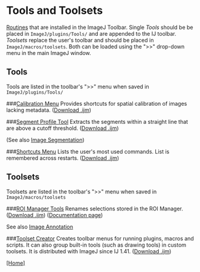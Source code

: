 # Tools and Toolsets
[Routines](../README.md#scripts) that are installed in the ImageJ Toolbar.
Single _Tools_ should be be placed in `ImageJ/plugins/Tools/` and are appended to the IJ
toolbar. _Toolsets_ replace the user's toolbar and should be placed in `ImageJ/macros/toolsets`.
Both can be loaded using the ">>" drop-down menu in the main ImageJ window.

## Tools
Tools are listed in the toolbar's ">>" menu when saved in `ImageJ/plugins/Tools/`

###[Calibration Menu](./Calibration_Menu.ijm)
   Provides shortcuts for spatial calibration of images lacking metadata.
   ([Download .ijm](./Calibration_Menu.ijm?raw=true))


###[Segment Profile Tool](./Segment_Profile.ijm)
   Extracts the segments within a straight line that are above a cutoff threshold.
   ([Download .ijm](./Segment_Profile.ijm?raw=true))

   (See also [Image Segmentation](../Segmentation/README.md#segmentation))


###[Shortcuts Menu](./Shortcuts_Menu.ijm)
   Lists the user's most used commands. List is remembered across restarts.
   ([Download .ijm](./Shortcuts_Menu.ijm?raw=true))


## Toolsets
Toolsets are listed in the toolbar's ">>" menu when saved in `ImageJ/macros/toolsets`

###[ROI Manager Tools](./toolsets/ROI%20Manager%20Tools.txt)
   Renames selections stored in the ROI Manager.
   ([Download .ijm](./toolsets/ROI%20Manager%20Tools.txt?raw=true))
   ([Documentation page](http://imagej.net/plugins/roi-manager-tools))

   See also [Image Annotation](../Annotation/README.md#annotation)


###[Toolset Creator](./toolsets/Toolset%20Creator.txt)
   Creates toolbar menus for running plugins, macros and scripts. It can also group
   built-in tools (such as drawing tools) in custom toolsets. It is distributed with ImageJ
   since IJ 1.41.
   ([Download .ijm](./toolsets/Toolset%20Creator.txt?raw=true))


[ [Home] ](../README.md#scripts)